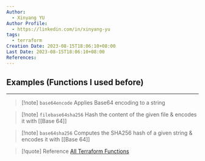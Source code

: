 ```yaml
---
Author:
  - Xinyang YU
Author Profile:
  - https://linkedin.com/in/xinyang-yu
tags:
  - terraform
Creation Date: 2023-08-15T18:06:10+08:00
Last Date: 2023-08-15T18:06:10+08:00
References:
---
```


## Examples (Functions I used before)
---
>[!note] ``base64encode``
>Applies Base64 encoding to a string

>[!note] ``filebase64sha256``
>Hash the content of the given file & encodes it with [[Base 64]]

>[!note] ``base64sha256``
>Computes the SHA256 hash of a given string & encodes it with [[Base 64]]


>[!quote] Reference
>[All Terraform Functions](https://developer.hashicorp.com/terraform/language/functions)